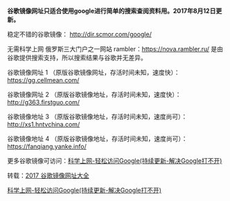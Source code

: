 **谷歌镜像网址只适合使用google进行简单的搜索查阅资料用。2017年8月12日更新。** 

稳定不错的谷歌镜像： http://dir.scmor.com/google/ 

无需科学上网 俄罗斯三大门户之一网站 rambler：https://nova.rambler.ru/  是由谷歌提供搜索支持，所以搜索结果与谷歌并无差异。

谷歌镜像网址 1 （原版谷歌镜像网址，存活时间未知，速度快）：https://gg.cellmean.com/

谷歌镜像网址 2 （原版谷歌镜像地址，存活时间未知，速度快）：http://g363.firstguo.com/

谷歌镜像地址 3 （原版谷歌镜像地址，存活时间未知，速度尚可）：http://xs1.hntvchina.com/

谷歌镜像地址 4 （原版谷歌镜像地址，存活时间未知，速度尚可）：https://fanqiang.yanke.info/

更多谷歌镜像可访问：[科学上网-轻松访问Google(持续更新-解决Google打不开)](http://coderschool.cn/1853.html)

转载：[2017 谷歌镜像网址大全](https://lai.yuweining.cn/archives/578/)

[科学上网-轻松访问Google(持续更新-解决Google打不开)](http://coderschool.cn/1853.html)